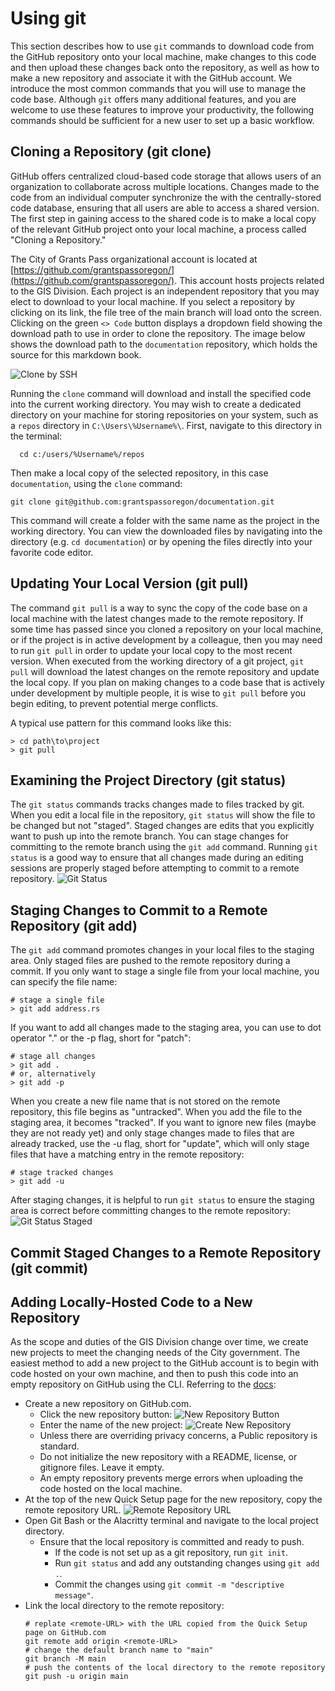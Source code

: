 # Using git

This section describes how to use `git` commands to download code from the GitHub repository onto your local machine, make changes to this code and then upload these changes back onto the repository, as well as how to make a new repository and associate it with the GitHub account.  We introduce the most common commands that you will use to manage the code base.  Although `git` offers many additional features, and you are welcome to use these features to improve your productivity, the following commands should be sufficient for a new user to set up a basic workflow.

## Cloning a Repository (git clone)

GitHub offers centralized cloud-based code storage that allows users of an organization to collaborate across multiple locations.  Changes made to the code from an individual computer synchronize the with the centrally-stored code database, ensuring that all users are able to access a shared version.  The first step in gaining access to the shared code is to make a local copy of the relevant GitHub project onto your local machine, a process called "Cloning a Repository."

The City of Grants Pass organizational account is located at [https://github.com/grantspassoregon/](https://github.com/grantspassoregon/). This account hosts projects related to the GIS Division.  Each project is an independent repository that you may elect to download to your local machine.  If you select a repository by clicking on its link, the file tree of the main branch will load onto the screen.  Clicking on the green `<> Code` button displays a dropdown field showing the download path to use in order to clone the repository.  The image below shows the download path to the `documentation` repository, which holds the source for this markdown book.

![Clone by SSH](./images/clone_repository_ssh.png)

Running the `clone` command will download and install the specified code into the current working directory.  You may wish to create a dedicated directory on your machine for storing repositories on your system, such as a `repos` directory in `C:\Users\%Username%\`.  First, navigate to this directory in the terminal:

```
  cd c:/users/%Username%/repos
```

Then make a local copy of the selected repository, in this case `documentation`, using the `clone` command:

```{bash}
git clone git@github.com:grantspassoregon/documentation.git
```

This command will create a folder with the same name as the project in the working directory.  You can view the downloaded files by navigating into the directory (e.g. `cd documentation`) or by opening the files directly into your favorite code editor.

## Updating Your Local Version (git pull)

The command `git pull` is a way to sync the copy of the code base on a local machine with the latest changes made to the remote repository.  If some time has passed since you cloned a repository on your local machine, or if the project is in active development by a colleague, then you may need to run `git pull` in order to update your local copy to the most recent version.  When executed from the working directory of a git project, `git pull` will download the latest changes on the remote repository and update the local copy. If you plan on making changes to a code base that is actively under development by multiple people, it is wise to `git pull` before you begin editing, to prevent potential merge conflicts.

A typical use pattern for this command looks like this:
```{PS}
> cd path\to\project
> git pull
```

## Examining the Project Directory (git status)

The `git status` commands tracks changes made to files tracked by git.  When you edit a local file in the repository, `git status` will show the file to be changed but not "staged".  Staged changes are edits that you explicitly want to push up into the remote branch.  You can stage changes for committing to the remote branch using the `git add` command.  Running `git status` is a good way to ensure that all changes made during an editing sessions are properly staged before attempting to commit to a remote repository.
![Git Status](./images/git_status_unstaged.png)


## Staging Changes to Commit to a Remote Repository (git add)

The `git add` command promotes changes in your local files to the staging area.  Only staged files are pushed to the remote repository during a commit.  If you only want to stage a single file from your local machine, you can specify the file name:
```{PS}
# stage a single file
> git add address.rs
```

If you want to add all changes made to the staging area, you can use to dot operator "." or the -p flag, short for "patch":
```{PS}
# stage all changes
> git add .
# or, alternatively
> git add -p
```

When you create a new file name that is not stored on the remote repository, this file begins as "untracked".  When you add the file to the staging area, it becomes "tracked".  If you want to ignore new files (maybe they are not ready yet) and only stage changes made to files that are already tracked, use the -u flag, short for "update", which will only stage files that have a matching entry in the remote repository:
```{PS}
# stage tracked changes
> git add -u
```

After staging changes, it is helpful to run `git status` to ensure the staging area is correct before committing changes to the remote repository:
![Git Status Staged](./images/git_status_staged.png)

## Commit Staged Changes to a Remote Repository (git commit)



## Adding Locally-Hosted Code to a New Repository

As the scope and duties of the GIS Division change over time, we create new projects to meet the changing needs of the City government. The easiest method to add a new project to the GitHub account is to begin with code hosted on your own machine, and then to push this code into an empty repository on GitHub using the CLI.
Referring to the [docs](https://docs.github.com/en/migrations/importing-source-code/using-the-command-line-to-import-source-code/adding-locally-hosted-code-to-github):

* Create a new repository on GitHub.com.
  * Click the new repository button:
  ![New Repository Button](./images/new_repository_button.png)
  * Enter the name of the new project:
  ![Create New Repository](./images/create_new_repository.png)
  * Unless there are overriding privacy concerns, a Public repository is standard.
  * Do not initialize the new repository with a README, license, or gitignore files.  Leave it empty.
  * An empty repository prevents merge errors when uploading the code hosted on the local machine.
* At the top of the new Quick Setup page for the new repository, copy the remote repository URL.
  ![Remote Repository URL](./images/remote_repository_url.png)
* Open Git Bash or the Alacritty terminal and navigate to the local project directory.
  * Ensure that the local repository is committed and ready to push.
    * If the code is not set up as a git repository, run `git init`.
    * Run `git status` and add any outstanding changes using `git add .`.
    * Commit the changes using `git commit -m "descriptive message"`.
* Link the local directory to the remote repository:
  ```{bash}
  # replate <remote-URL> with the URL copied from the Quick Setup page on GitHub.com
  git remote add origin <remote-URL>
  # change the default branch name to "main"
  git branch -M main
  # push the contents of the local directory to the remote repository
  git push -u origin main
  ```

